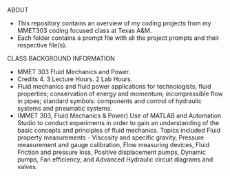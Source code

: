 ABOUT
- This repository contains an overview of my coding projects from my MMET303 coding focused class at Texas A&M.
- Each folder contains a prompt file with all the project prompts and their respective file(s).

CLASS BACKGROUND INFORMATION
- MMET 303 Fluid Mechanics and Power.
- Credits 4. 3 Lecture Hours. 2 Lab Hours. 
- Fluid mechanics and fluid power applications for technologists; fluid properties; conservation of energy and momentum; incompressible flow in pipes; standard symbols: components and control of hydraulic systems and pneumatic systems. 
- (MMET 303, Fluid Mechanics & Power) Use of MATLAB and Automation Studio to conduct experiments in order to gain an understanding of the basic concepts and principles of fluid mechanics. Topics included Fluid property measurements - Viscosity and specific gravity, Pressure measurement and gauge calibration, Flow measuring devices, Fluid Friction and pressure loss, Positive displacement pumps, Dynamic pumps, Fan efficiency, and Advanced Hydraulic circuit diagrams and valves.
